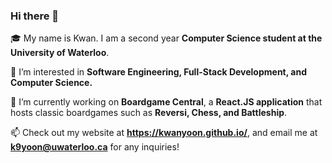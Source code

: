 ### Hi there 👋

🎓 My name is Kwan. I am a second year **Computer Science student at the University of Waterloo**.

🌱 I’m interested in **Software Engineering, Full-Stack Development, and Computer Science.**

🔭 I’m currently working on **Boardgame Central**, a **React.JS application** that hosts classic boardgames such as **Reversi, Chess, and Battleship**.

📫 Check out my website at **https://kwanyoon.github.io/**, and email me at **k9yoon@uwaterloo.ca** for any inquiries!


<!--
**KwanYoon/KwanYoon** is a ✨ _special_ ✨ repository because its `README.md` (this file) appears on your GitHub profile.

Here are some ideas to get you started:

- 🔭 I’m currently working on ...
- 🌱 I’m currently learning ...
- 👯 I’m looking to collaborate on ...
- 🤔 I’m looking for help with ...
- 💬 Ask me about ...
- 📫 How to reach me: ...
- 😄 Pronouns: ...
- ⚡ Fun fact: ...
-->
